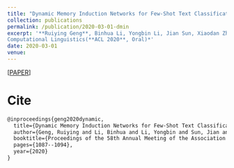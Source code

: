 ```yaml
---
title: "Dynamic Memory Induction Networks for Few-Shot Text Classification"
collection: publications
permalink: /publication/2020-03-01-dmin
excerpt: '**Ruiying Geng**, Binhua Li, Yongbin Li, Jian Sun, Xiaodan Zhu<br>In *The 58th Annual Meeting of the Association for
Computational Linguistics(**ACL 2020**, Oral)*'
date: 2020-03-01
venue:
---
```


\[[PAPER](https://scholar.google.com/citations?view_op=view_citation&hl=zh-CN&user=UpzTZkgAAAAJ&alert_preview_top_rm=2&citation_for_view=UpzTZkgAAAAJ:Tyk-4Ss8FVUC)\]


Cite
===

```latex
@inproceedings{geng2020dynamic,
  title={Dynamic Memory Induction Networks for Few-Shot Text Classification},
  author={Geng, Ruiying and Li, Binhua and Li, Yongbin and Sun, Jian and Zhu, Xiaodan},
  booktitle={Proceedings of the 58th Annual Meeting of the Association for Computational Linguistics},
  pages={1087--1094},
  year={2020}
}
```
